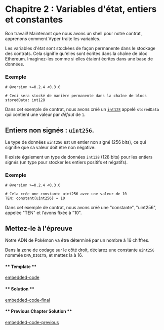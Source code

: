 <!-- Add translation for the following page: https://vyper.fun/#/1/state_vars_and_ints
Do NOT change the code below. The below code runs the code editor -->

# Chapitre 2 : Variables d'état, entiers et constantes

Bon travail! Maintenant que nous avons un shell pour notre contrat, apprenons comment Vyper traite les variables.

Les variables d'état sont stockées de façon permanente dans le stockage des contrats. Cela signifie qu'elles sont écrites dans la chaîne de bloc Ethereum. Imaginez-les comme si elles étaient écrites dans une base de données.

### Exemple

```vyper
# @version >=0.2.4 <0.3.0

# Ceci sera stocké de manière permanente dans la chaîne de blocs
storedData: int128
```

Dans cet exemple de contrat, nous avons créé un [`int128`](https://vyper.readthedocs.io/en/stable/types.html#signed-integer-128-bit) appelé `storedData` qui contient une valeur par _défaut_ de `1`.

## Entiers non signés : `uint256`.

Le type de données `uint256` est un entier non signé (256 bits), ce qui signifie que sa valeur doit être non négative.

Il existe également un type de données `int128` (128 bits) pour les entiers signés (un type pour stocker les entiers positifs et négatifs).

### Exemple

```vyper
# @version >=0.2.4 <0.3.0

# Cela crée une constante uint256 avec une valeur de 10
TEN: constant(uint256) = 10
```

Dans cet exemple de contrat, nous avons créé une "constante", "uint256", appelée "TEN" et l'avons fixée à "10".

## Mettez-le à l'épreuve

Notre ADN de Pokémon va être déterminé par un nombre à 16 chiffres.

Dans la zone de codage sur le côté droit, déclarez une constante `uint256` nommée `DNA_DIGITS`, et mettez la à 16.

<!-- tabs:start -->

#### ** Template **

[embedded-code](../../assets/1/1.2-template-code.vy ':include :type=code embed-template')

#### ** Solution **

[embedded-code-final](../../assets/1/1.2-finished-code.vy ':include :type=code embed-final')

#### ** Previous Chapter Solution **

[embedded-code-previous](../../assets/1/1.1-finished-code.vy ':include :type=code embed-previous')

<!-- tabs:end -->
